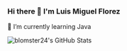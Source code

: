 ### Hi there 👋 I'm Luis Miguel Florez
🌱 I’m currently learning Java

<img src="https://github-readme-stats.vercel.app/api?username=blomster24&show_icons=true&hide_border=true&count_private=true&theme=shades-of-purple&icon_color=fad000" alt="blomster24's GitHub Stats">

<!--
**blomster24/blomster24** is a ✨ _special_ ✨ repository because its `README.md` (this file) appears on your GitHub profile.

Here are some ideas to get you started:

- 🔭 I’m currently working on ...
- 🌱 I’m currently learning ...
- 👯 I’m looking to collaborate on ...
- 🤔 I’m looking for help with ...
- 💬 Ask me about ...
- 📫 How to reach me: ...
- 😄 Pronouns: ...
- ⚡ Fun fact: ...
-->
